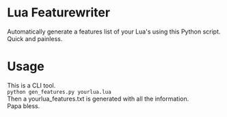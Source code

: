 # Lua Featurewriter  
Automatically generate a features list of your Lua's using this Python script. Quick and painless.

# Usage  
This is a CLI tool.  
`python gen_features.py yourlua.lua`  
Then a yourlua_features.txt is generated with all the information.  
Papa bless.

